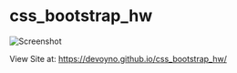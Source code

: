 # css_bootstrap_hw

![Screenshot](screenshot.png)

View Site at: https://devoyno.github.io/css_bootstrap_hw/

